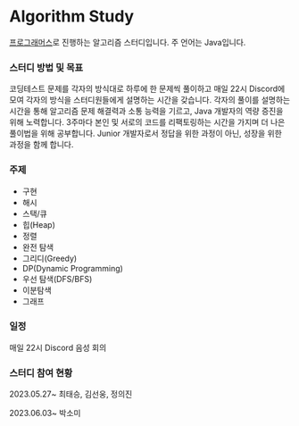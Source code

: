 # Algorithm Study

[프로그래머스](https://school.programmers.co.kr/learn/challenges?order=acceptance_desc)로 진행하는 알고리즘 스터디입니다. 주 언어는 Java입니다.

### 스터디 방법 및 목표

코딩테스트 문제를 각자의 방식대로 하루에 한 문제씩 풀이하고 매일 22시 Discord에 모여 각자의 방식을 스터디원들에게 설명하는 시간을 갖습니다.
각자의 풀이를 설명하는 시간을 통해 알고리즘 문제 해결력과 소통 능력을 기르고, Java 개발자의 역량 증진을 위해 노력합니다.
3주마다 본인 및 서로의 코드를 리팩토링하는 시간을 가지며 더 나은 풀이법을 위해 공부합니다.
Junior 개발자로서 정답을 위한 과정이 아닌, 성장을 위한 과정을 함께 합니다.


### 주제

* 구현
* 해시
* 스택/큐
* 힙(Heap)
* 정렬
* 완전 탐색
* 그리디(Greedy)
* DP(Dynamic Programming)
* 우선 탐색(DFS/BFS)
* 이분탐색
* 그래프

### 일정

매일 22시 Discord 음성 회의

### 스터디 참여 현황
2023.05.27~
최태승, 김선웅, 정의진

2023.06.03~
박소미
